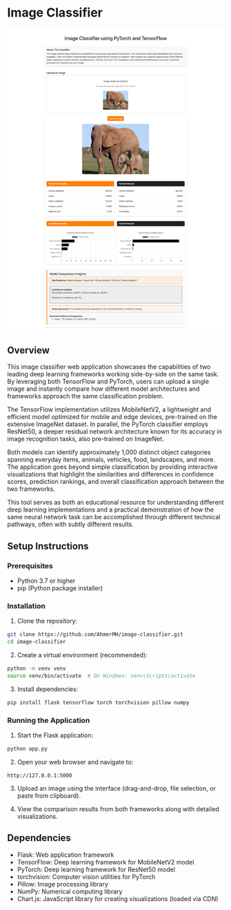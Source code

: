 # Image Classifier

![Demo Image](./demo-image.png)

## Overview

This image classifier web application showcases the capabilities of two leading deep learning frameworks working side-by-side on the same task. By leveraging both TensorFlow and PyTorch, users can upload a single image and instantly compare how different model architectures and frameworks approach the same classification problem.

The TensorFlow implementation utilizes MobileNetV2, a lightweight and efficient model optimized for mobile and edge devices, pre-trained on the extensive ImageNet dataset. In parallel, the PyTorch classifier employs ResNet50, a deeper residual network architecture known for its accuracy in image recognition tasks, also pre-trained on ImageNet.

Both models can identify approximately 1,000 distinct object categories spanning everyday items, animals, vehicles, food, landscapes, and more. The application goes beyond simple classification by providing interactive visualizations that highlight the similarities and differences in confidence scores, prediction rankings, and overall classification approach between the two frameworks.

This tool serves as both an educational resource for understanding different deep learning implementations and a practical demonstration of how the same neural network task can be accomplished through different technical pathways, often with subtly different results.

## Setup Instructions

### Prerequisites
- Python 3.7 or higher
- pip (Python package installer)

### Installation

1. Clone the repository:
```bash
git clone https://github.com/AhmerMH/image-classifier.git
cd image-classifier
```

2. Create a virtual environment (recommended):
```bash
python -m venv venv
source venv/bin/activate  # On Windows: venv\Scripts\activate
```

3. Install dependencies:
```bash
pip install flask tensorflow torch torchvision pillow numpy
```

### Running the Application

1. Start the Flask application:
```bash
python app.py
```

2. Open your web browser and navigate to:
```
http://127.0.0.1:5000
```

3. Upload an image using the interface (drag-and-drop, file selection, or paste from clipboard).

4. View the comparison results from both frameworks along with detailed visualizations.

## Dependencies
- Flask: Web application framework
- TensorFlow: Deep learning framework for MobileNetV2 model
- PyTorch: Deep learning framework for ResNet50 model
- torchvision: Computer vision utilities for PyTorch
- Pillow: Image processing library
- NumPy: Numerical computing library
- Chart.js: JavaScript library for creating visualizations (loaded via CDN)
